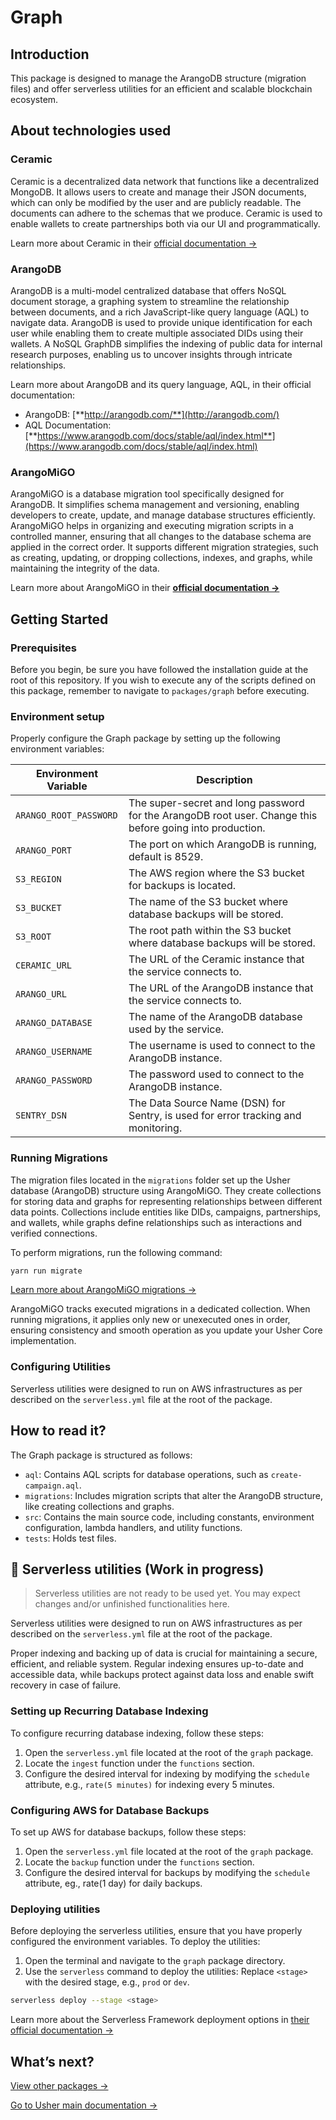 # Graph

## Introduction

This package is designed to manage the ArangoDB structure (migration files) and offer serverless utilities for an
efficient and scalable blockchain ecosystem.

## About technologies used

### Ceramic

Ceramic is a decentralized data network that functions like a decentralized MongoDB. It allows users to create and
manage their JSON documents, which can only be modified by the user and are publicly readable. The documents can adhere
to the schemas that we produce. Ceramic is used to enable wallets to create partnerships both via our UI and
programmatically.

Learn more about Ceramic in their [official documentation →](https://developers.ceramic.network/learn/welcome/)

### ArangoDB

ArangoDB is a multi-model centralized database that offers NoSQL document storage, a graphing system to streamline the
relationship between documents, and a rich JavaScript-like query language (AQL) to navigate data. ArangoDB is used to
provide unique identification for each user while enabling them to create multiple associated DIDs using their wallets.
A NoSQL GraphDB simplifies the indexing of public data for internal research purposes, enabling us to uncover insights
through intricate relationships.

Learn more about ArangoDB and its query language, AQL, in their official documentation:

- ArangoDB: [**http://arangodb.com/**](http://arangodb.com/)
- AQL Documentation: [**https://www.arangodb.com/docs/stable/aql/index.html**](https://www.arangodb.com/docs/stable/aql/index.html)

### **ArangoMiGO**

ArangoMiGO is a database migration tool specifically designed for ArangoDB. It simplifies schema management and
versioning, enabling developers to create, update, and manage database structures efficiently. ArangoMiGO helps in
organizing and executing migration scripts in a controlled manner, ensuring that all changes to the database schema are
applied in the correct order. It supports different migration strategies, such as creating, updating, or dropping
collections, indexes, and graphs, while maintaining the integrity of the data.

Learn more about ArangoMiGO in their [**official documentation →**](https://github.com/deusdat/arangomigo)

## ****Getting Started****

### **Prerequisites**

Before you begin, be sure you have followed the installation guide at the root of this repository. If you wish to
execute any of the scripts defined on this package, remember to navigate to `packages/graph` before executing.

### Environment setup

Properly configure the Graph package by setting up the following environment variables:

| Environment Variable   | Description                                                                                              |
|------------------------|----------------------------------------------------------------------------------------------------------|
| `ARANGO_ROOT_PASSWORD` | The super-secret and long password for the ArangoDB root user. Change this before going into production. |
| `ARANGO_PORT`          | The port on which ArangoDB is running, default is 8529.                                                  |
| `S3_REGION`            | The AWS region where the S3 bucket for backups is located.                                               |
| `S3_BUCKET`            | The name of the S3 bucket where database backups will be stored.                                         |
| `S3_ROOT`              | The root path within the S3 bucket where database backups will be stored.                                |
| `CERAMIC_URL`          | The URL of the Ceramic instance that the service connects to.                                            |
| `ARANGO_URL`           | The URL of the ArangoDB instance that the service connects to.                                           |
| `ARANGO_DATABASE`      | The name of the ArangoDB database used by the service.                                                   |
| `ARANGO_USERNAME`      | The username is used to connect to the ArangoDB instance.                                                |
| `ARANGO_PASSWORD`      | The password used to connect to the ArangoDB instance.                                                   |
| `SENTRY_DSN`           | The Data Source Name (DSN) for Sentry, is used for error tracking and monitoring.                        |

### **Running Migrations**

The migration files located in the `migrations` folder set up the Usher database (ArangoDB) structure using ArangoMiGO.
They create collections for storing data and graphs for representing relationships between different data points.
Collections include entities like DIDs, campaigns, partnerships, and wallets, while graphs define relationships such as
interactions and verified connections.

To perform migrations, run the following command:

```bash
yarn run migrate
```

[Learn more about ArangoMiGO migrations →](https://github.com/deusdat/arangomigo)

ArangoMiGO tracks executed migrations in a dedicated collection. When running migrations, it applies only new or
unexecuted ones in order, ensuring consistency and smooth operation as you update your Usher Core implementation.

### Configuring Utilities

Serverless utilities were designed to run on AWS infrastructures as per described on the `serverless.yml` file at the
root of the package.

## How to read it?

The Graph package is structured as follows:

- `aql`: Contains AQL scripts for database operations, such as `create-campaign.aql`.
- `migrations`: Includes migration scripts that alter the ArangoDB structure, like creating collections and graphs.
- `src`: Contains the main source code, including constants, environment configuration, lambda handlers, and utility
	functions.
- `tests`: Holds test files.

## 🚧 Serverless utilities (Work in progress)

> Serverless utilities are not ready to be used yet. You may expect changes and/or unfinished functionalities here.
>

Serverless utilities were designed to run on AWS infrastructures as per described on the `serverless.yml` file at the
root of the package.

Proper indexing and backing up of data is crucial for maintaining a secure, efficient, and reliable system. Regular
indexing ensures up-to-date and accessible data, while backups protect against data loss and enable swift recovery in
case of failure.

### Setting up Recurring Database Indexing

To configure recurring database indexing, follow these steps:

1. Open the `serverless.yml` file located at the root of the `graph` package.
2. Locate the `ingest` function under the `functions` section.
3. Configure the desired interval for indexing by modifying the `schedule` attribute, e.g., `rate(5 minutes)` for
	 indexing every 5 minutes.

### Configuring AWS for Database Backups

To set up AWS for database backups, follow these steps:

1. Open the `serverless.yml` file located at the root of the `graph` package.
2. Locate the `backup` function under the `functions` section.
3. Configure the desired interval for backups by modifying the `schedule` attribute, eg., rate(1 day) for daily
		 backups.

### Deploying utilities

Before deploying the serverless utilities, ensure that you have properly configured the environment variables. To deploy
the utilities:

1. Open the terminal and navigate to the `graph` package directory.
2. Use the `serverless` command to deploy the utilities: Replace `<stage>` with the desired stage, e.g., `prod`
	 or `dev`.

```bash
serverless deploy --stage <stage>
```

Learn more about the Serverless Framework deployment options
in [their official documentation →](https://www.serverless.com/framework/docs/providers/aws/guide/deploying)

## What’s next?

[View other packages →](../)

[Go to Usher main documentation →](https://docs.usher.so/)
